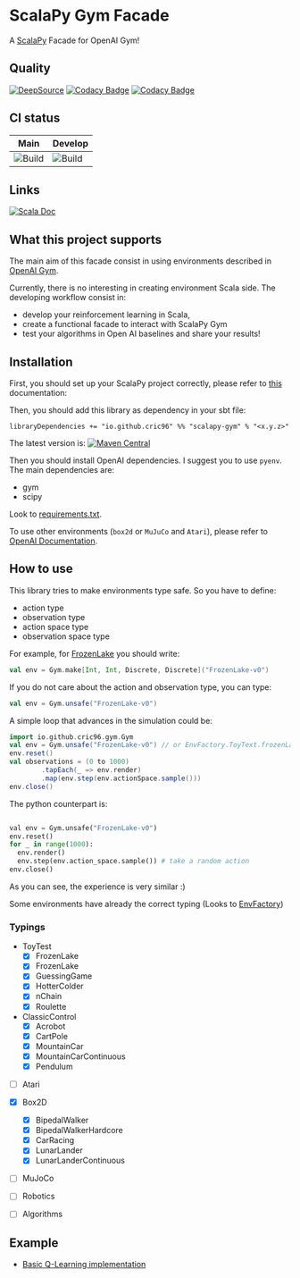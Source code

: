 # ScalaPy Gym Facade
A [ScalaPy](https://scalapy.dev/) Facade for OpenAI Gym!
## Quality
[![DeepSource](https://deepsource.io/gh/cric96/scalapy-gym.svg/?label=active+issues&show_trend=true&token=sesd4g2NALBojik4-0diuFj8)](https://deepsource.io/gh/cric96/scalapy-gym/?ref=repository-badge)
[![Codacy Badge](https://app.codacy.com/project/badge/Grade/63e1dd4638ba4874983e89abb354ed26)](https://www.codacy.com/gh/cric96/scalapy-gym/dashboard?utm_source=github.com&amp;utm_medium=referral&amp;utm_content=cric96/scalapy-gym&amp;utm_campaign=Badge_Grade)
[![Codacy Badge](https://app.codacy.com/project/badge/Coverage/63e1dd4638ba4874983e89abb354ed26)](https://www.codacy.com/gh/cric96/scalapy-gym/dashboard?utm_source=github.com&utm_medium=referral&utm_content=cric96/scalapy-gym&utm_campaign=Badge_Coverage)
## CI status
| Main  | Develop  |
|---|---|
| ![Build](https://github.com/cric96/scalapy-gym/actions/workflows/build.yml/badge.svg)  |  ![Build](https://github.com/cric96/scalapy-gym/actions/workflows/build.yml/badge.svg?branch=develop) |
## Links
[![Scala Doc](https://javadoc.io/badge2/io.github.cric96/scalapy-gym_2.13/scaladoc.svg?color=red)](https://javadoc.io/doc/io.github.cric96/scalapy-gym_2.13)
## What this project supports
The main aim of this facade consist in using environments described in [OpenAI Gym](http://gym.openai.com/envs/#classic_control).

Currently, there is no interesting in creating environment Scala side. The developing workflow consist in:
- develop your reinforcement learning in Scala,
- create a functional facade to interact with ScalaPy Gym
- test your algorithms in Open AI baselines and share your results!

## Installation
First, you should set up your ScalaPy project correctly, please refer to [this](https://scalapy.dev/docs/) documentation:

Then, you should add this library as dependency in your sbt file:
```
libraryDependencies += "io.github.cric96" %% "scalapy-gym" % "<x.y.z>"
```
The latest version is: [![Maven Central](https://maven-badges.herokuapp.com/maven-central/io.github.cric96/scalapy-gym_2.13/badge.svg)](https://maven-badges.herokuapp.com/maven-central/io.github.cric96/scalapy-gym_2.13/badge.svg)

Then you should install OpenAI dependencies. I suggest you to use `pyenv`. The main dependencies are:
- gym
- scipy

Look to [requirements.txt](/requirements.txt).

To use other environments (`box2d` or `MuJuCo` and `Atari`), please refer to [OpenAI Documentation](http://gym.openai.com/docs/).

## How to use

This library tries to make environments type safe. So you have to define:
- action type
- observation type
- action space type
- observation space type

For example, for [FrozenLake](http://gym.openai.com/envs/FrozenLake-v0/) you should write:
```scala
val env = Gym.make[Int, Int, Discrete, Discrete]("FrozenLake-v0")
```

If you do not care about the action and observation type, you can type:
```scala
val env = Gym.unsafe("FrozenLake-v0")
```

A simple loop that advances in the simulation could be:
```scala
import io.github.cric96.gym.Gym
val env = Gym.unsafe("FrozenLake-v0") // or EnvFactory.ToyText.frozenLakeV0
env.reset()
val observations = (0 to 1000)
        .tapEach(_ => env.render)
        .map(env.step(env.actionSpace.sample()))
env.close()
```

The python counterpart is:
```python

val env = Gym.unsafe("FrozenLake-v0")
env.reset()
for _ in range(1000):
  env.render()
  env.step(env.action_space.sample()) # take a random action
env.close()
```

As you can see, the experience is very similar :)

Some environments have already the correct typing (Looks to [EnvFactory](/src/main/scala/gym/envs/EnvFactory.scala))

### Typings
- ToyTest
    - [x] FrozenLake
    - [x] FrozenLake
    - [x] GuessingGame
    - [x] HotterColder
    - [x] nChain
    - [x] Roulette
- ClassicControl
    - [x] Acrobot
    - [x] CartPole
    - [x] MountainCar
    - [x] MountainCarContinuous
    - [x] Pendulum
- [ ] Atari
- [x] Box2D
    - [X] BipedalWalker
    - [X] BipedalWalkerHardcore
    - [X] CarRacing
    - [X] LunarLander
    - [X] LunarLanderContinuous
- [ ] MuJoCo
- [ ] Robotics
- [ ] Algorithms


## Example
- [Basic Q-Learning implementation](https://github.com/cric96/scala-rl-examples/blob/main/qlearning.ipynb)
